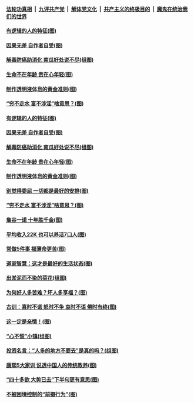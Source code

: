 

####  [法轮功真相](../../../../basic/blob/master/README.md?t=07020402) &nbsp;|&nbsp; [九评共产党](../../../../9ping.md/blob/master/README.md?t=07020402) &nbsp;|&nbsp; [解体党文化](../../../../jtdwh.md/blob/master/README.md?t=07020402)  &nbsp;|&nbsp; [共产主义的终极目的](../../../../gczydzjmd.md/blob/master/README.md?t=07020402) &nbsp;|&nbsp; [魔鬼在统治我们的世界](../../../../mgztzwmdsj.md/blob/master/README.md?t=07020402) 

#### [有逻辑的人的特征(图)](../pages/p8/938239.md?t=07020402) 

#### [因果无差 自作者自受(图)](../pages/p8/938272.md?t=07020402) 

#### [解毒防癌助消化 南瓜好处说不尽(组图)](../pages/p8/937975.md?t=07020402) 

#### [生命不在年龄 贵在心年轻(图)](../pages/p8/937698.md?t=07020402) 

#### [制作透明液体皂的黄金准则(图)](../pages/p8/938207.md?t=07020402) 

#### [“穷不走水 富不涉淫”啥意思？(图)](../pages/p8/938176.md?t=07020402) 

#### [有逻辑的人的特征(图)](../pages/p8/938239.md?t=07020402) 

#### [因果无差 自作者自受(图)](../pages/p8/938272.md?t=07020402) 

#### [解毒防癌助消化 南瓜好处说不尽(组图)](../pages/p8/937975.md?t=07020402) 

#### [生命不在年龄 贵在心年轻(图)](../pages/p8/937698.md?t=07020402) 

#### [制作透明液体皂的黄金准则(图)](../pages/p8/938207.md?t=07020402) 

#### [别觉得委屈 一切都是最好的安排(图)](../pages/p8/921940.md?t=07020402) 

#### [“穷不走水 富不涉淫”啥意思？(图)](../pages/p8/938176.md?t=07020402) 

#### [詹谷一诺 十年胜千金(图)](../pages/p8/937705.md?t=07020402) 

#### [平均收入22K 也可以养活7口人(图)](../pages/p8/938104.md?t=07020402) 

#### [常做5件事 福薄命更苦(图)](../pages/p8/937990.md?t=07020402) 

#### [道家智慧：这才是最好的生活状态(图)](../pages/p8/900827.md?t=07020402) 

#### [出淤泥而不染的荷花(组图)](../pages/p8/937863.md?t=07020402) 

#### [为何好人多苦难？坏人多享福？(图)](../pages/p8/937938.md?t=07020402) 

#### [古训：喜时不诺 怒时不争 哀时不语 倦时有终(图)](../pages/p8/937482.md?t=07020402) 

#### [这一定是亲情！(图)](../pages/p8/937905.md?t=07020402) 

#### [“心不慌”小镇(组图)](../pages/p8/937484.md?t=07020402) 

#### [投资名言：“人多的地方不要去”是真的吗？(组图)](../pages/p8/937855.md?t=07020402) 

#### [康熙5大家训 说透中国人的传统教养(图)](../pages/p8/937696.md?t=07020402) 

#### [“四十多欲 大势已去”下半句更有意思(图)](../pages/p8/937811.md?t=07020402) 

#### [不被困境控制的“前摄行为”(图)](../pages/p8/937145.md?t=07020402) 

